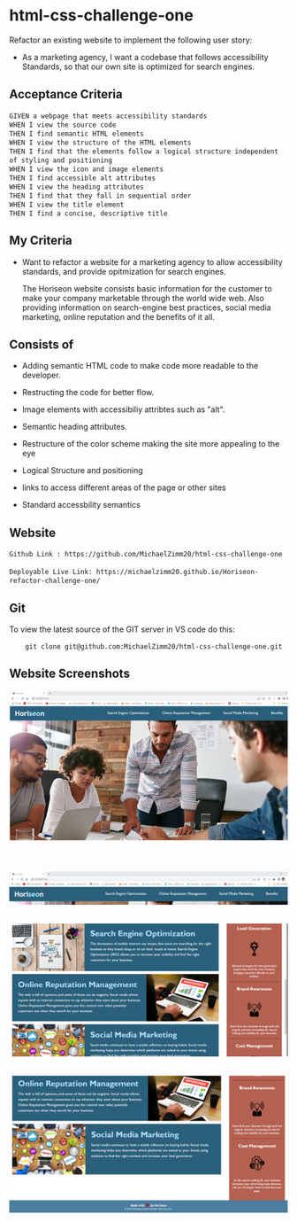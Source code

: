 # html-css-challenge-one


Refactor an existing website to implement the following user story:
 
 * As a marketing agency, I want a codebase that follows accessibility Standards, so that our own site is optimized for search engines.

## Acceptance Criteria

```
GIVEN a webpage that meets accessibility standards
WHEN I view the source code
THEN I find semantic HTML elements
WHEN I view the structure of the HTML elements
THEN I find that the elements follow a logical structure independent of styling and positioning
WHEN I view the icon and image elements
THEN I find accessible alt attributes
WHEN I view the heading attributes
THEN I find that they fall in sequential order
WHEN I view the title element
THEN I find a concise, descriptive title
```

## My Criteria 

* Want to refactor a website for a marketing agency to allow accessibility standards, and provide opitmization for search engines. 

    The Horiseon website consists basic information for the customer to make your company marketable through the world wide web. Also providing information on search-engine best practices, social media marketing, online reputation and the benefits of it all.
    

##  Consists of

* Adding semantic HTML code to make code more readable to the developer.

* Restructing the code for better flow.

* Image elements with accessibiliy attribtes such as "alt".

* Semantic heading attributes.  

* Restructure of the color scheme making the site more appealing to the eye

* Logical Structure and positioning 

* <a> links to access different areas of the page or other sites 

* Standard accessbility semantics 


## Website 

    Github Link : https://github.com/MichaelZimm20/html-css-challenge-one

    Deployable Live Link: https://michaelzimm20.github.io/Horiseon-refactor-challenge-one/



## Git

To view the latest source of the GIT server in VS code do this:

        git clone git@github.com:MichaelZimm20/html-css-challenge-one.git

## Website Screenshots 

![Horiseon screenshots](./assets/images/screenshot1.png "Initial Page View") 
<br/><br/><br/>

![Horiseon screenshots](./assets/images/screenshot2.png "Title and Nav Bar")
<br/><br/>

![Horiseon screenshots](./assets/images/screenshot3.png "Top Page View") 
<br/><br/>

![Horiseon screenshots](./assets/images/screenshot4.png "Bottom Page View and Footer") 

